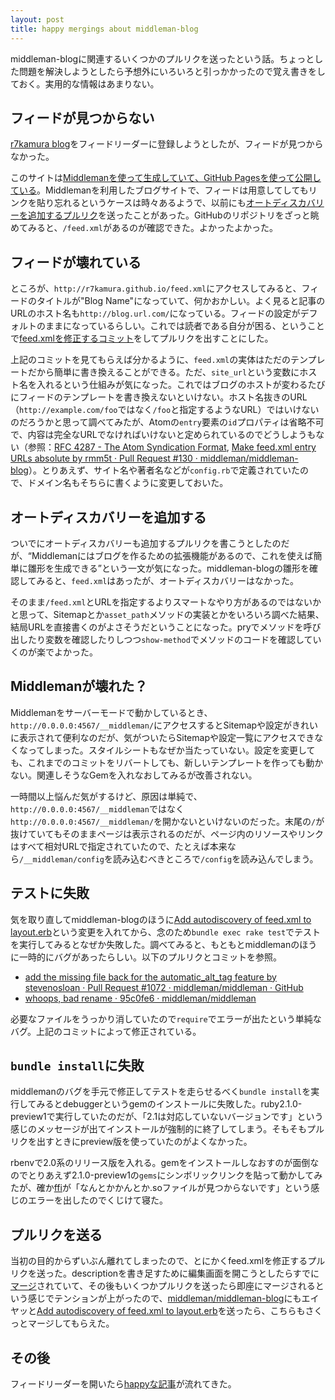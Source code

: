 ```yaml
---
layout: post
title: happy mergings about middleman-blog
---
```


middleman-blogに関連するいくつかのプルリクを送ったという話。ちょっとした問題を解決しようとしたら予想外にいろいろと引っかかったので覚え書きをしておく。実用的な情報はあまりない。

## フィードが見つからない

[r7kamura blog](http://r7kamura.github.io/)をフィードリーダーに登録しようとしたが、フィードが見つからなかった。

このサイトは[Middlemanを使って生成していて、GitHub Pagesを使って公開している](http://r7kamura.github.io/2013/11/10/hello-world.html)。Middlemanを利用したブログサイトで、フィードは用意してしてもリンクを貼り忘れるというケースは時々あるようで、以前にも[オートディスカバリーを追加するプルリク](https://github.com/f440/f440.github.com/pull/1)を送ったことがあった。GitHubのリポジトリをざっと眺めてみると、`/feed.xml`があるのが確認できた。よかったよかった。

## フィードが壊れている

ところが、`http://r7kamura.github.io/feed.xml`にアクセスしてみると、フィードのタイトルが"Blog Name"になっていて、何かおかしい。よく見ると記事のURLのホスト名も`http://blog.url.com/`になっている。フィードの設定がデフォルトのままになっているらしい。これでは読者である自分が困る、ということで[feed.xmlを修正するコミット](https://github.com/r7kamura/r7kamura.github.io/commit/de4387d8e20b55dd1e95063f01b3baae953e3583)をしてプルリクを出すことにした。

上記のコミットを見てもらえば分かるように、`feed.xml`の実体はただのテンプレートだから簡単に書き換えることができる。ただ、`site_url`という変数にホスト名を入れるという仕組みが気になった。これではブログのホストが変わるたびにフィードのテンプレートを書き換えないといけない。ホスト名抜きのURL（`http://example.com/foo`ではなく`/foo`と指定するようなURL）ではいけないのだろうかと思って調べてみたが、Atomの`entry`要素の`id`プロパティは省略不可で、内容は完全なURLでなければいけないと定められているのでどうしようもない（参照：[RFC 4287 - The Atom Syndication Format](http://tools.ietf.org/html/rfc4287), [Make feed.xml entry URLs absolute by rmm5t · Pull Request #130 · middleman/middleman-blog](https://github.com/middleman/middleman-blog/pull/130)）。とりあえず、サイト名や著者名などが`config.rb`で定義されていたので、ドメイン名もそちらに書くように変更しておいた。

## オートディスカバリーを追加する

ついでにオートディスカバリーも追加するプルリクを書こうとしたのだが、<q cite="http://r7kamura.github.io/2013/11/10/hello-world.html">Middlemanにはブログを作るための拡張機能があるので、これを使えば簡単に雛形を生成できる</q>という一文が気になった。middleman-blogの雛形を確認してみると、`feed.xml`はあったが、オートディスカバリーはなかった。

そのまま`/feed.xml`とURLを指定するよりスマートなやり方があるのではないかと思って、Sitemapとか`asset_path`メソッドの実装とかをいろいろ調べた結果、結局URLを直接書くのがよさそうだということになった。pryでメソッドを呼び出したり変数を確認したりしつつ`show-method`でメソッドのコードを確認していくのが楽でよかった。

## Middlemanが壊れた？

Middlemanをサーバーモードで動かしているとき、`http://0.0.0.0:4567/__middleman/`にアクセスするとSitemapや設定がきれいに表示されて便利なのだが、気がついたらSitemapや設定一覧にアクセスできなくなってしまった。スタイルシートもなぜか当たっていない。設定を変更しても、これまでのコミットをリバートしても、新しいテンプレートを作っても動かない。関連しそうなGemを入れなおしてみるが改善されない。

一時間以上悩んだ気がするけど、原因は単純で、`http://0.0.0.0:4567/__middleman`ではなく`http://0.0.0.0:4567/__middleman/`を開かないといけないのだった。末尾の`/`が抜けていてもそのままページは表示されるのだが、ページ内のリソースやリンクはすべて相対URLで指定されていたので、たとえば本来なら`/__middleman/config`を読み込むべきところで`/config`を読み込んでしまう。

## テストに失敗

気を取り直してmiddleman-blogのほうに[Add autodiscovery of feed.xml to layout.erb](https://github.com/middleman/middleman-blog/commit/f81fc5f2b27826ed91d2885d5a1abde833798984)という変更を入れてから、念のため`bundle exec rake test`でテストを実行してみるとなぜか失敗した。調べてみると、もともとmiddlemanのほうに一時的にバグがあったらしい。以下のプルリクとコミットを参照。

* [add the missing file back for the automatic_alt_tag feature by stevenosloan · Pull Request #1072 · middleman/middleman · GitHub](https://github.com/middleman/middleman/pull/1072)
* [whoops, bad rename · 95c0fe6 · middleman/middleman](https://github.com/middleman/middleman/commit/95c0fe60accc2bc5a8e4d559e0263da977ddbcb2)

必要なファイルをうっかり消していたので`require`でエラーが出たという単純なバグ。上記のコミットによって修正されている。

## `bundle install`に失敗

middlemanのバグを手元で修正してテストを走らせるべく`bundle install`を実行してみるとdebuggerというgemのインストールに失敗した。ruby2.1.0-preview1で実行していたのだが、「2.1は対応していないバージョンです」という感じのメッセージが出てインストールが強制的に終了してしまう。そもそもプルリクを出すときにpreview版を使っていたのがよくなかった。

rbenvで2.0系のリリース版を入れる。gemをインストールしなおすのが面倒なのでとりあえず2.1.0-preview1の`gems`にシンボリックリンクを貼って動かしてみたが、確か[ffi](http://rubygems.org/gems/ffi)が「なんとかかんとか.soファイルが見つからないです」という感じのエラーを出したのでくじけて寝た。

## プルリクを送る

当初の目的からずいぶん離れてしまったので、とにかくfeed.xmlを修正するプルリクを送った。descriptionを書き足すために編集画面を開こうとしたらすでに[マージ](https://github.com/r7kamura/r7kamura.github.io/pull/1)されていて、その後もいくつかプルリクを送ったら即座にマージされるという感じでテンションが上がったので、[middleman/middleman-blog](https://github.com/middleman/middleman-blog/)にもエイヤッと[Add autodiscovery of feed.xml to layout.erb](https://github.com/middleman/middleman-blog/pull/173)を送ったら、こちらもさくっとマージしてもらえた。

## その後

フィードリーダーを開いたら[happyな記事](http://r7kamura.github.io/2013/11/15/happy-pull-request.html)が流れてきた。
